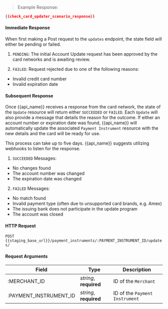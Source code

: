 > Example Response:

```json
{{check_card_updater_scenario_response}}
```

#### Immediate Response

When first making a Post request to the `updates` endpoint, the state field will either be pending or failed.

1. `PENDING`: The initial Account Update request has been approved by the card networks and is awaiting review.

2. `FAILED`: Request rejected due to one of the following reasons:
  * Invalid credit card number
  * Invalid expiration date


#### Subsequent Response


Once {{api_name}} receives a response from the card network, the state of the `Update` resource will return either `SUCCEEDED` or `FAILED`. Each `Update` will also provide a message that details the reason for the outcome. If either an account number or expiration date was found, {{api_name}} will automatically update the
associated `Payment Instrument` resource with the new details and the card will be
ready for use.


<aside class="warning">
This process can take up to five days. {{api_name}} suggests utilizing webhooks
to listen for the response.
</aside>

1. `SUCCEEDED` Messages:
  * No changes found
  * The account number was changed
  * The expiration date was changed

2. `FAILED` Messages:
  * No match found
  * Invalid payment type (often due to unsupported card brands, e.g. Amex)
  * The issuing bank does not participate in the update program
  * The account was closed

#### HTTP Request

`POST {{staging_base_url}}/payment_instruments/:PAYMENT_INSTRUMENT_ID/updates/`


#### Request Arguments

Field | Type | Description
----- | ---- | -----------
:MERCHANT_ID | *string*, **required** | ID of the `Merchant`
:PAYMENT_INSTRUMENT_ID | *string*, **required** | ID of the `Payment Instrument`
